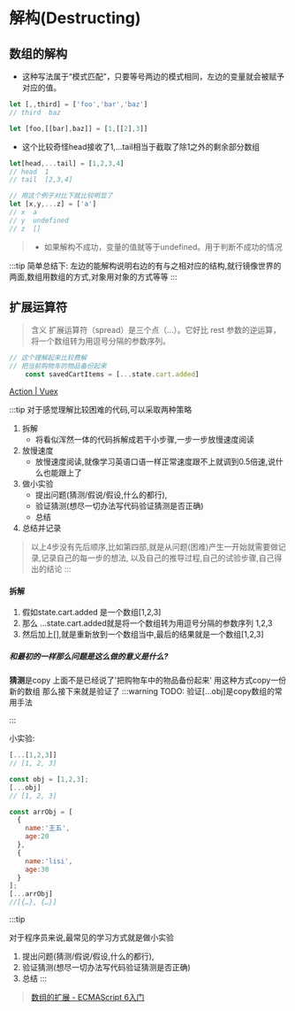 
# 解构(Destructing)

## 数组的解构

* 这种写法属于“模式匹配”，只要等号两边的模式相同，左边的变量就会被赋予对应的值。
```js
let [,,third] = ['foo','bar','baz']
// third  baz

let [foo,[[bar],baz]] = [1,[[2],3]]

```
* 这个比较奇怪head接收了1,...tail相当于截取了除1之外的剩余部分数组
```js
let[head,...tail] = [1,2,3,4]
// head  1
// tail  [2,3,4]

// 用这个例子对比下就比较明显了
let [x,y,...z] = ['a']
// x  a
// y  undefined
// z  []
```
> * 如果解构不成功，变量的值就等于undefined。用于判断不成功的情况

:::tip
简单总结下: 左边的能解构说明右边的有与之相对应的结构,就行镜像世界的两面,数组用数组的方式,对象用对象的方式等等
:::


## 扩展运算符
>含义
>扩展运算符（spread）是三个点（...）。它好比 rest 参数的逆运算，将一个数组转为用逗号分隔的参数序列。


```js
// 这个理解起来比较费解
// 把当前购物车的物品备份起来
    const savedCartItems = [...state.cart.added]

```
[Action | Vuex](https://vuex.vuejs.org/zh/guide/actions.html)

:::tip
对于感觉理解比较困难的代码,可以采取两种策略

1. 拆解
    * 将看似浑然一体的代码拆解成若干小步骤,一步一步放慢速度阅读
2. 放慢速度
    * 放慢速度阅读,就像学习英语口语一样正常速度跟不上就调到0.5倍速,说什么也能跟上了
3. 做小实验
   * 提出问题(猜测/假说/假设,什么的都行),
   * 验证猜测(想尽一切办法写代码验证猜测是否正确)
   * 总结
4. 总结并记录
    
> 以上4步没有先后顺序,比如第四部,就是从问题(困难)产生一开始就需要做记录,记录自己的每一步的想法,
> 以及自己的推导过程,自己的试验步骤,自己得出的结论
:::
#### 拆解
1. 假如state.cart.added 是一个数组[1,2,3]
2. 那么 ...state.cart.added就是将一个数组转为用逗号分隔的参数序列 1,2,3
3. 然后加上[],就是重新放到一个数组当中,最后的结果就是一个数组[1,2,3]

##### 和最初的一样那么问题是这么做的意义是什么?
**猜测**是copy 上面不是已经说了'把购物车中的物品备份起来'
用这种方式copy一份新的数组
那么接下来就是验证了
:::warning
TODO: 
验证[...obj]是copy数组的常用手法


:::

小实验:

```js
[...[1,2,3]]
// [1, 2, 3]

const obj = [1,2,3]; 
[...obj]
// [1, 2, 3]

const arrObj = [
  {
    name:'王五',
    age:20
  },
  {
    name:'lisi',
    age:30
  }
]; 
[...arrObj]
//[{…}, {…}]
```
:::tip

对于程序员来说,最常见的学习方式就是做小实验

1. 提出问题(猜测/假说/假设,什么的都行),
2. 验证猜测(想尽一切办法写代码验证猜测是否正确)
3. 总结
:::
>
>[数组的扩展 - ECMAScript 6入门](http://es6.ruanyifeng.com/#docs/array#%E5%90%AB%E4%B9%89)
